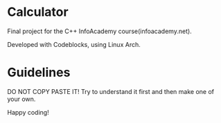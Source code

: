 Calculator
==========

Final project for the C++ InfoAcademy course(infoacademy.net).

Developed with Codeblocks, using Linux Arch.

Guidelines
==========

DO NOT COPY PASTE IT! Try to understand it first and then make one of your own.

Happy coding!
